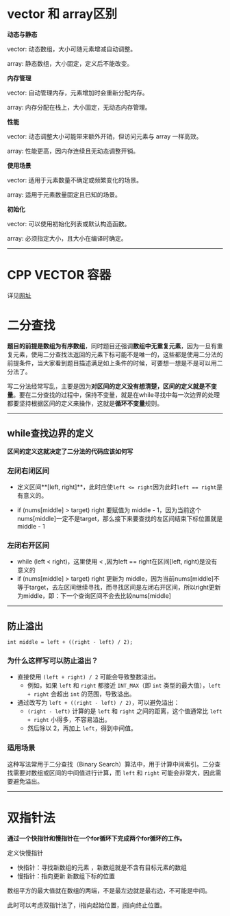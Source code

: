 # vector 和 array区别

**动态与静态**

vector: 动态数组，大小可随元素增减自动调整。

array: 静态数组，大小固定，定义后不能改变。

**内存管理**

vector: 自动管理内存，元素增加时会重新分配内存。

array: 内存分配在栈上，大小固定，无动态内存管理。

**性能**

vector: 动态调整大小可能带来额外开销，但访问元素与 array 一样高效。

array: 性能更高，因内存连续且无动态调整开销。

**使用场景**

vector: 适用于元素数量不确定或频繁变化的场景。

array: 适用于元素数量固定且已知的场景。

**初始化**

vector: 可以使用初始化列表或默认构造函数。

array: 必须指定大小，且大小在编译时确定。

------

# CPP VECTOR 容器

详见[网址](https://www.runoob.com/cplusplus/cpp-vector.html)

# 二分查找

**题目的前提是数组为有序数组**，同时题目还强调**数组中无重复元素**，因为一旦有重复元素，使用二分查找法返回的元素下标可能不是唯一的，这些都是使用二分法的前提条件，当大家看到题目描述满足如上条件的时候，可要想一想是不是可以用二分法了。

写二分法经常写乱，主要是因为**对区间的定义没有想清楚，区间的定义就是不变量**。要在二分查找的过程中，保持不变量，就是在while寻找中每一次边界的处理都要坚持根据区间的定义来操作，这就是**循环不变量**规则。

------

## while查找边界的定义

**区间的定义这就决定了二分法的代码应该如何写**

### 左闭右闭区间

- 定义区间**[left, right]**，此时应使`left <= right`因为此时`left == right`是有意义的。

- if (nums[middle] > target) right 要赋值为 middle - 1，因为当前这个nums[middle]一定不是target，那么接下来要查找的左区间结束下标位置就是 middle - 1

### 左闭右开区间

- while (left < right)，这里使用 < ,因为left == right在区间[left, right)是没有意义的
- if (nums[middle] > target) right 更新为 middle，因为当前nums[middle]不等于target，去左区间继续寻找，而寻找区间是左闭右开区间，所以right更新为middle，即：下一个查询区间不会去比较nums[middle]

------

## 防止溢出

```
int middle = left + ((right - left) / 2);
```

### **为什么这样写可以防止溢出？**

- 直接使用 `(left + right) / 2` 可能会导致整数溢出。
  - 例如，如果 `left` 和 `right` 都接近 `INT_MAX`（即 `int` 类型的最大值），`left + right` 会超出 `int` 的范围，导致溢出。
- 通过改写为 `left + ((right - left) / 2)`，可以避免溢出：
  - `(right - left)` 计算的是 `left` 和 `right` 之间的距离，这个值通常比 `left + right` 小得多，不容易溢出。
  - 然后除以 2，再加上 `left`，得到中间值。

### 适用场景

这种写法常用于二分查找（Binary Search）算法中，用于计算中间索引。二分查找需要对数组或区间的中间值进行计算，而 `left` 和 `right` 可能会非常大，因此需要避免溢出。

------

# 双指针法

**通过一个快指针和慢指针在一个for循环下完成两个for循环的工作。**

定义快慢指针

- 快指针：寻找新数组的元素 ，新数组就是不含有目标元素的数组
- 慢指针：指向更新 新数组下标的位置

数组平方的最大值就在数组的两端，不是最左边就是最右边，不可能是中间。

此时可以考虑双指针法了，i指向起始位置，j指向终止位置。
